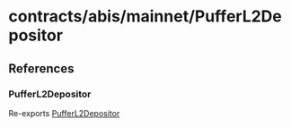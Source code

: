 # contracts/abis/mainnet/PufferL2Depositor

## References

### PufferL2Depositor

Re-exports [PufferL2Depositor](PufferL2Depositor.md#pufferl2depositor)
